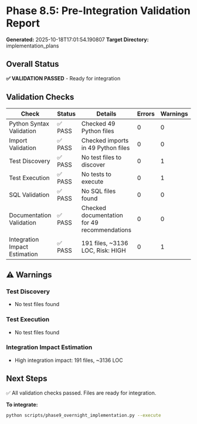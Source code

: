 # Phase 8.5: Pre-Integration Validation Report

**Generated:** 2025-10-18T17:01:54.190807
**Target Directory:** implementation_plans

## Overall Status

**✅ VALIDATION PASSED** - Ready for integration

## Validation Checks

| Check | Status | Details | Errors | Warnings |
|-------|--------|---------|--------|----------|
| Python Syntax Validation | ✅ PASS | Checked 49 Python files | 0 | 0 |
| Import Validation | ✅ PASS | Checked imports in 49 Python files | 0 | 0 |
| Test Discovery | ✅ PASS | No test files to discover | 0 | 1 |
| Test Execution | ✅ PASS | No tests to execute | 0 | 1 |
| SQL Validation | ✅ PASS | No SQL files found | 0 | 0 |
| Documentation Validation | ✅ PASS | Checked documentation for 49 recommendations | 0 | 0 |
| Integration Impact Estimation | ✅ PASS | 191 files, ~3136 LOC, Risk: HIGH | 0 | 1 |

## ⚠️  Warnings

### Test Discovery

- No test files found

### Test Execution

- No test files found

### Integration Impact Estimation

- High integration impact: 191 files, ~3136 LOC


## Next Steps

✅ All validation checks passed. Files are ready for integration.

**To integrate:**
```bash
python scripts/phase9_overnight_implementation.py --execute
```
